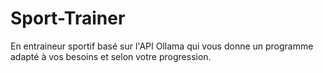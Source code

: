 # Sport-Trainer

En entraineur sportif basé sur l'API Ollama qui vous donne un programme adapté à vos besoins et selon votre progression.
